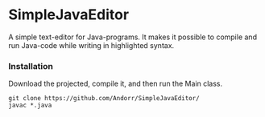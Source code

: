 # SimpleJavaEditor
A simple text-editor for Java-programs. It makes it possible to compile and run Java-code while writing in highlighted syntax.

### Installation
Download the projected, compile it, and then run the Main class.

```
git clone https://github.com/Andorr/SimpleJavaEditor/
javac *.java 
``` 
